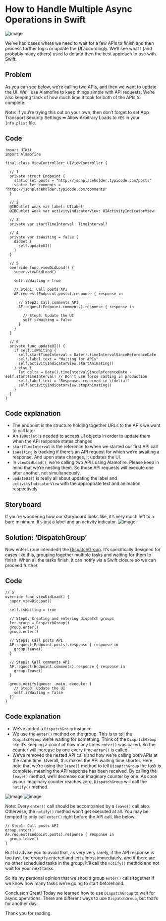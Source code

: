 # How to Handle Multiple Async Operations in Swift

![image](https://user-images.githubusercontent.com/40492085/210708266-031945e7-1f7d-404f-a9b1-0b62b1764677.png)

We’ve had cases where we need to wait for a few APIs to finish and then process further logic or update the UI accordingly. We’ll see what I (and probably many others) used to do and then the best approach to use with Swift.

## Problem
As you can see below, we’re calling two APIs, and then we want to update the UI. We’ll use Alamofire to keep things simple with API requests. We’re also keeping track of how much time it took for both of the APIs to complete.

Note: If you’re trying this out on your own, then don’t forget to set App Transport Security Settings ➡ Allow Arbitrary Loads to `YES` in your `Info.plist` file.

## Code
```
import UIKit
import Alamofire

final class ViewController: UIViewController {

  // 1
  private struct Endpoint {
    static let posts = "http://jsonplaceholder.typicode.com/posts"
    static let comments = "http://jsonplaceholder.typicode.com/comments"
  }

  // 2
  @IBOutlet weak var label: UILabel!
  @IBOutlet weak var activityIndicatorView: UIActivityIndicatorView!

  // 3
  private var startTimeInterval: TimeInterval?

  // 4
  private var isWaiting = false {
    didSet {
      self.updateUI()
    }
  }

  // 5
  override func viewDidLoad() {
    super.viewDidLoad()

    self.isWaiting = true

    // Step1: Call posts API
    AF.request(Endpoint.posts).response { response in

      // Step2: Call comments API
      AF.request(Endpoint.comments).response { response in

        // Step3: Update the UI
        self.isWaiting = false
      }
    }
  }

  // 6
  private func updateUI() {
    if self.isWaiting {
      self.startTimeInterval = Date().timeIntervalSinceReferenceDate
      self.label.text = "Waiting for APIs"
      self.activityIndicatorView.startAnimating()
    } else {
      let delta = Date().timeIntervalSinceReferenceDate - self.startTimeInterval! // Don't use force casting in production
      self.label.text = "Responses received in \(delta)"
      self.activityIndicatorView.stopAnimating()
    }
  }
}
```
## Code explanation
- The endpoint is the structure holding together URLs to the APIs we want to call later
- An `IBOutlet` is needed to access UI objects in order to update them when the API response states changes
- `startTimeInterval` is the reference to when we started our first API call
- `isWaiting` is tracking if there’s an API request for which we’re awaiting a response. And upon state changes, it updates the UI.
- In `viewDidLoad()`, we’re calling two APIs using Alamofire. Please keep in mind that we’re nesting them. So those API requests will execute one after another, not simultaneously.
- `updateUI()` is really all about updating the label and `activityIndicatorView` with the appropriate text and animation, respectively
## Storyboard
If you’re wondering how our storyboard looks like, it’s very much left to a bare minimum. It’s just a label and an activity indicator.
![image](https://user-images.githubusercontent.com/40492085/210711826-1b55029c-af3a-4b81-a673-753d524286ca.png)
## Solution: ‘DispatchGroup’
Now enters (pun intended!) the [DispatchGroup](https://developer.apple.com/documentation/dispatch/dispatchgroup). It’s specifically designed for cases like this, grouping together multiple tasks and waiting for them to finish. When all the tasks finish, it can notify via a Swift closure so we can proceed further.
## Code
```
// 5
override func viewDidLoad() {
  super.viewDidLoad()

  self.isWaiting = true

  // Step0: Creating and entering dispatch groups
  let group = DispatchGroup()
  group.enter()
  group.enter()

  // Step1: Call posts API
  AF.request(Endpoint.posts).response { response in
    group.leave()
  }

  // Step2: Call comments API
  AF.request(Endpoint.comments).response { response in
    group.leave()
  }

  group.notify(queue: .main, execute: {
    // Step3: Update the UI
    self.isWaiting = false
  })
}
```
## Code explanation
- We’ve added a `DispatchGroup` instance
- We use the `enter()` method on the group. This is to tell the `DispatchGroup` we’re waiting for something. Think of the `DispatchGroup` like it’s keeping a count of how many times `enter()` was called. So the counter will increase by one every time `enter()` is called.
- We’ve removed the nested API calls and how we’re calling both APIs at the same time. Overall, this makes the API waiting time shorter. Here, note that we’re using the `leave()` method to tell `DisaptchGroup` the task is complete, meaning the API response has been received. By calling the `leave()` method, we’ll decrease our imaginary counter by one. As soon as our imaginary counter reaches zero, `DispatchGroup` will call the `notify()` method.

![image](https://user-images.githubusercontent.com/40492085/210712646-08637417-1ff1-4a48-a2d2-504b11e0a0d0.png)
![image](https://user-images.githubusercontent.com/40492085/210712691-9dfcdf9f-b8f4-49e2-816d-22cc699f9cc7.png)

Note: Every `enter()` call should be accompanied by a `leave()` call also. Otherwise, the `notify()` method won’t get executed at all.
You may be tempted to only call `enter()` right before the API call, like below:
```
// Step1: Call posts API
group.enter()
AF.request(Endpoint.posts).response { response in
  group.leave()
}
```
But I’d advise you to avoid that, as very very rarely, if the API response is too fast, the group is entered and left almost immediately, and if there are no other scheduled tasks in the group, it’ll call the `notify()` method and not wait for your next tasks.

So it’s my personal opinion that we should group `enter()` calls together if we know how many tasks we’re going to start beforehand.

Conclusion
Great! Today we learned how to use `DispatchGroup` to wait for async operations. There are different ways to use `DispatchGroup`, but that’s for another day.

Thank you for reading.
